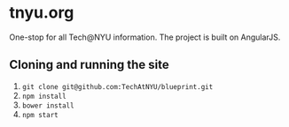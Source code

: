 # tnyu.org

One-stop for all Tech@NYU information. The project is built on AngularJS.

## Cloning and running the site

1. `git clone git@github.com:TechAtNYU/blueprint.git`
2. `npm install`
3. `bower install`
4. `npm start`
